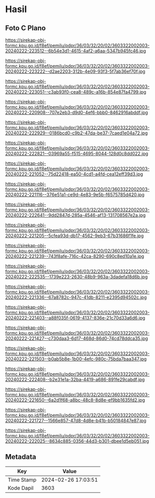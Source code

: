 # Hasil

## Foto C Plano

https://sirekap-obj-formc.kpu.go.id/f8ef/pemilu/pdpr/36/03/32/20/02/3603322002003-20240222-223512--6b54e3d1-4615-4af2-a6aa-5347b945fc46.jpg

https://sirekap-obj-formc.kpu.go.id/f8ef/pemilu/pdpr/36/03/32/20/02/3603322002003-20240222-223222--d2ae2203-312b-4e09-93f3-5f7ab36ef70f.jpg

https://sirekap-obj-formc.kpu.go.id/f8ef/pemilu/pdpr/36/03/32/20/02/3603322002003-20240222-223051--c3ab93f0-cea8-489c-a16b-854e87fa4799.jpg

https://sirekap-obj-formc.kpu.go.id/f8ef/pemilu/pdpr/36/03/32/20/02/3603322002003-20240222-220908--707e2eb3-d9d0-4ef6-bbb0-8462916abddf.jpg

https://sirekap-obj-formc.kpu.go.id/f8ef/pemilu/pdpr/36/03/32/20/02/3603322002003-20240222-222929--0186bcd0-c9b2-47da-be37-7caed1e04a72.jpg

https://sirekap-obj-formc.kpu.go.id/f8ef/pemilu/pdpr/36/03/32/20/02/3603322002003-20240222-222821--03969a55-f515-4695-8044-128d0c8dd022.jpg

https://sirekap-obj-formc.kpu.go.id/f8ef/pemilu/pdpr/36/03/32/20/02/3603322002003-20240222-221052--75d22418-ea50-4cd1-a4fd-cea12eff39d3.jpg

https://sirekap-obj-formc.kpu.go.id/f8ef/pemilu/pdpr/36/03/32/20/02/3603322002003-20240222-221116--376e51a1-ce9d-4e83-9e5b-f6575785d420.jpg

https://sirekap-obj-formc.kpu.go.id/f8ef/pemilu/pdpr/36/03/32/20/02/3603322002003-20240222-222641--9dd2847d-285a-4546-af13-131708567e2a.jpg

https://sirekap-obj-formc.kpu.go.id/f8ef/pemilu/pdpr/36/03/32/20/02/3603322002003-20240222-221205--5cfea93d-db17-4562-9eb3-67b31686f1fe.jpg

https://sirekap-obj-formc.kpu.go.id/f8ef/pemilu/pdpr/36/03/32/20/02/3603322002003-20240222-221239--743f8afe-716c-42ca-8290-690c8ed10a1e.jpg

https://sirekap-obj-formc.kpu.go.id/f8ef/pemilu/pdpr/36/03/32/20/02/3603322002003-20240222-222535--1739e223-2630-48b9-963a-3dadefa18d6b.jpg

https://sirekap-obj-formc.kpu.go.id/f8ef/pemilu/pdpr/36/03/32/20/02/3603322002003-20240222-221336--67a8782c-947c-41db-8211-e2395d94502c.jpg

https://sirekap-obj-formc.kpu.go.id/f8ef/pemilu/pdpr/36/03/32/20/02/3603322002003-20240222-221403--a88f035f-0619-4137-836e-21c70d33a6d6.jpg

https://sirekap-obj-formc.kpu.go.id/f8ef/pemilu/pdpr/36/03/32/20/02/3603322002003-20240222-221427--c730daa3-6d17-468d-86d0-74cd78ddca35.jpg

https://sirekap-obj-formc.kpu.go.id/f8ef/pemilu/pdpr/36/03/32/20/02/3603322002003-20240222-221503--b0ab5b8e-1b00-4efc-980c-75bda7baa347.jpg

https://sirekap-obj-formc.kpu.go.id/f8ef/pemilu/pdpr/36/03/32/20/02/3603322002003-20240222-222408--b2e31e1a-32ba-4419-a686-891fe29cabdf.jpg

https://sirekap-obj-formc.kpu.go.id/f8ef/pemilu/pdpr/36/03/32/20/02/3603322002003-20240222-221650--6a2d1f68-a8bc-48c8-8d8e-ef9bb1635fd2.jpg

https://sirekap-obj-formc.kpu.go.id/f8ef/pemilu/pdpr/36/03/32/20/02/3603322002003-20240222-221727--1566e857-47d8-4d8e-b41b-b50184847e87.jpg

https://sirekap-obj-formc.kpu.go.id/f8ef/pemilu/pdpr/36/03/32/20/02/3603322002003-20240222-222025--8634c885-0356-44d3-b301-dbee1d5eb051.jpg


## Metadata

| Key        | Value               |
| ---------- | ------------------- |
| Time Stamp | 2024-02-26 17:03:51 |
| Kode Dapil | 3603                |



